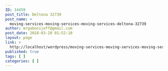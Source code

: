 ```yaml
---
ID: 14459
post_title: Deltona 32739
post_name: >
  moving-services-moving-services-moving-services-deltona-32739
author: mrgabonijeff@gmail.com
post_date: 2018-03-28 01:52:10
layout: page
link: >
  http://localhost/wordpress/moving-services-moving-services-moving-services-deltona-32739/
published: true
tags: [ ]
categories: [ ]
---
```

